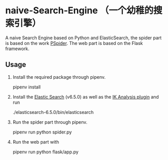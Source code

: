 # naive-Search-Engine （一个幼稚的搜索引擎）
A naive Search Engine based on Python and ElasticSearch, the spider part is based on the work [PSpider](https://github.com/anuragranj/spynet.). The web part is based on the Flask framework.

## Usage
1. Install the required package through pipenv.

      pipenv install

2. Install the [Elastic Search](https://www.elastic.co/) (v6.5.0) as well as the [IK Analysis plugin](https://github.com/medcl/elasticsearch-analysis-ik) and run

      ./elasticsearch-6.5.0/bin/elasticsearch

3. Run the spider part through pipenv.

      pipenv run python spider.py


4. Run the web part with

      pipenv run python flask/app.py 

